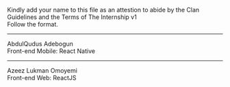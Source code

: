 Kindly add your name to this file as an attestion to abide by the Clan Guidelines and the Terms of The Internship v1
<br/> Follow the format.<br/> 
___
AbdulQudus Adebogun <br/>
Front-end Mobile: React Native
___
Azeez Lukman Omoyemi <br/>
Front-end Web: ReactJS
